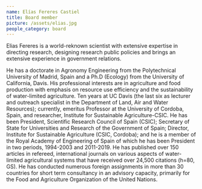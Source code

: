 ```yaml
---
name: Elías Fereres Castiel
title: Board member
picture: /assets/elias.jpg
people_category: board
---
```


Elias Fereres is a world-reknown scientist with extensive expertise in directing research, designing research public policies and brings an extensive experience in government relations.

He has a doctorate in Agronomy Engineering from the Polytechnical University of Madrid, Spain and a Ph.D (Ecology) from the University of California, Davis. His professional interests are in agriculture and food production with emphasis on resource use efficiency and the sustainability of water-limited agriculture. Ten years at UC Davis (the last six as lecturer and outreach specialist in the Department of Land, Air and Water Resources); currently, emeritus Professor at the University of Cordoba, Spain, and researcher, Institute for Sustainable Agriculture-CSIC. He has been President, Scientific Research Council of Spain (CSIC); Secretary of State for Universities and Research of the Government of Spain;  Director, Institute for Sustainable Agriculture (CSIC, Cordoba); and he is a member of the Royal Academy of Engineering of Spain of which he has been President in two periods, 1994-2003 and 2011-2019. He has published over 150 articles in refereed, international journals on various aspects of water-limited agricultural systems that have received over 24,500 citations (h=80, GS). He has conducted numerous foreign assignments in more than 30 countries for short term consultancy in an advisory capacity, primarily for the Food and Agriculture Organization of the United Nations.  